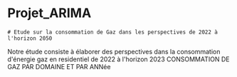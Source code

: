 # Projet_ARIMA

    # Etude sur la consommation de Gaz dans les perspectives de 2022 à l'horizon 2050
Notre étude consiste à élaborer des perspectives dans la consommation d'énergie gaz en residentiel de 2022 à l'horizon 2023
CONSOMMATION DE GAZ PAR DOMAINE ET PAR ANNée
